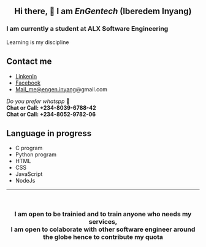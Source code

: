 ## <p align="center"> Hi there, 👋  I am <i><span font-size="50px">EnGentech</i> (Iberedem Inyang) </p>
### I am currently a student at ALX Software Engineering

  Learning is my discipline


## Contact me
* <a href="www.linkedin.com/in/iberedem-inyang-3b88ba223">LinkenIn
* <a href="https://web.facebook.com/engr.gentle.1/"> Facebook
* <a href=“mailto:engen.inyang@email.com”>Mail_me@engen.inyang@gmail.com</a>

_Do you prefer <i>whatspp</i>_ 🤔<br>
<b>Chat or Call: +234-8039-6788-42</b><br>
<b>Chat or Call: +234-8052-9782-06</b>
  
  
  ## Language in progress
 * C program
 * Python program
 * HTML
 * CSS
 * JavaScript
 * NodeJs
  <hr><br>
  
 ### <p align="center"> I am open to be trainied and to train anyone who needs my services, <br>I am open to colaborate with other software engineer around the globe hence to contribute my quota </p>
<!--
**EnGentech/EnGentech** is a ✨ _special_ ✨ repository because its `README.md` (this file) appears on your GitHub profile.

Here are some ideas to get you started:

- 🔭 I’m currently working on ...
- 🌱 I’m currently learning ...
- 👯 I’m looking to collaborate on ...
- 🤔 I’m looking for help with ...
- 💬 Ask me about ...
- 📫 How to reach me: ...
- 😄 Pronouns: ...
- ⚡ Fun fact: ...
-->
